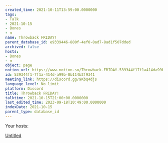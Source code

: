 ```yaml
---
created_time: 2021-10-11T13:59:00.0000000
tags:
- Talk
- 2021-10-15
- Bones
- π
name: Throwback FRIDAY!
parent_database_id: e9339446-880f-4ef0-8ad7-8ad1f507dded
archived: false
hosts:
- Bones
- π
object: page
notion_url: https://www.notion.so/Throwback-FRIDAY-539344f17f1a414da99b8b114b2f9341
id: 539344f1-7f1a-414d-a99b-8b114b2f9341
meeting_link: https://discord.gg/9Kbq4djs
language_level: No limit
platform: Discord
title: Throwback FRIDAY!
talktime: 2021-10-15T21:00:00.0000000
last_edited_time: 2023-09-18T10:49:00.0000000
indexDate: 2021-10-15
parent_type: database_id
---
```




Your hosts:

[Untitled](https://www.notion.so/482e61b02b9c4456b2b4fe86bb7544c6)   





